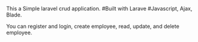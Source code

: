 This a Simple laravel crud application.
#Built with Larave
#Javascript, Ajax, Blade.

You can register and login, create employee,
read, update, and delete employee. 